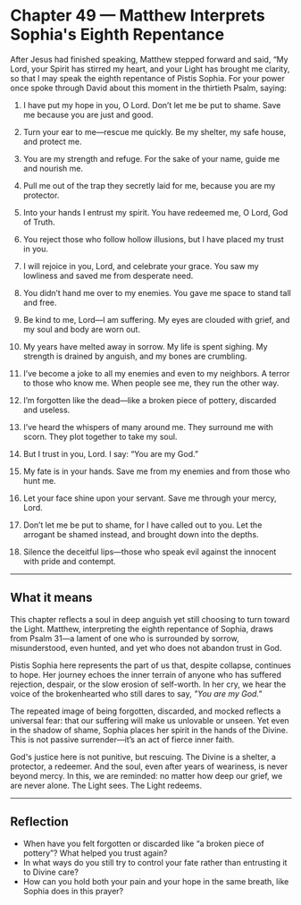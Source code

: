 # Chapter 49 — Matthew Interprets Sophia's Eighth Repentance

After Jesus had finished speaking, Matthew stepped forward and said, “My Lord, your Spirit has stirred my heart, and your Light has brought me clarity, so that I may speak the eighth repentance of Pistis Sophia. For your power once spoke through David about this moment in the thirtieth Psalm, saying:

1. I have put my hope in you, O Lord. Don’t let me be put to shame. Save me because you are just and good.  

2. Turn your ear to me—rescue me quickly. Be my shelter, my safe house, and protect me.  

3. You are my strength and refuge. For the sake of your name, guide me and nourish me.  

4. Pull me out of the trap they secretly laid for me, because you are my protector.  

5. Into your hands I entrust my spirit. You have redeemed me, O Lord, God of Truth.  

6. You reject those who follow hollow illusions, but I have placed my trust in you.  

7. I will rejoice in you, Lord, and celebrate your grace. You saw my lowliness and saved me from desperate need.  

8. You didn’t hand me over to my enemies. You gave me space to stand tall and free.  

9. Be kind to me, Lord—I am suffering. My eyes are clouded with grief, and my soul and body are worn out.  

10. My years have melted away in sorrow. My life is spent sighing. My strength is drained by anguish, and my bones are crumbling.  

11. I’ve become a joke to all my enemies and even to my neighbors. A terror to those who know me. When people see me, they run the other way.  

12. I’m forgotten like the dead—like a broken piece of pottery, discarded and useless.  

13. I’ve heard the whispers of many around me. They surround me with scorn. They plot together to take my soul.  

14. But I trust in you, Lord. I say: “You are my God.”  

15. My fate is in your hands. Save me from my enemies and from those who hunt me.  

16. Let your face shine upon your servant. Save me through your mercy, Lord.  

17. Don’t let me be put to shame, for I have called out to you. Let the arrogant be shamed instead, and brought down into the depths.  

18. Silence the deceitful lips—those who speak evil against the innocent with pride and contempt.

---

## What it means

This chapter reflects a soul in deep anguish yet still choosing to turn toward the Light. Matthew, interpreting the eighth repentance of Sophia, draws from Psalm 31—a lament of one who is surrounded by sorrow, misunderstood, even hunted, and yet who does not abandon trust in God.

Pistis Sophia here represents the part of us that, despite collapse, continues to hope. Her journey echoes the inner terrain of anyone who has suffered rejection, despair, or the slow erosion of self-worth. In her cry, we hear the voice of the brokenhearted who still dares to say, *"You are my God."*

The repeated image of being forgotten, discarded, and mocked reflects a universal fear: that our suffering will make us unlovable or unseen. Yet even in the shadow of shame, Sophia places her spirit in the hands of the Divine. This is not passive surrender—it’s an act of fierce inner faith.

God's justice here is not punitive, but rescuing. The Divine is a shelter, a protector, a redeemer. And the soul, even after years of weariness, is never beyond mercy. In this, we are reminded: no matter how deep our grief, we are never alone. The Light sees. The Light redeems.

---

## Reflection

* When have you felt forgotten or discarded like “a broken piece of pottery”? What helped you trust again?
* In what ways do you still try to control your fate rather than entrusting it to Divine care?
* How can you hold both your pain and your hope in the same breath, like Sophia does in this prayer?
